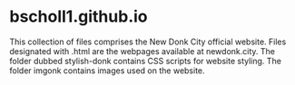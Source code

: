 # bscholl1.github.io

This collection of files comprises the New Donk City official website. Files designated with .html are the webpages available at newdonk.city. The folder dubbed stylish-donk contains CSS scripts for website styling. The folder imgonk contains images used on the website.
